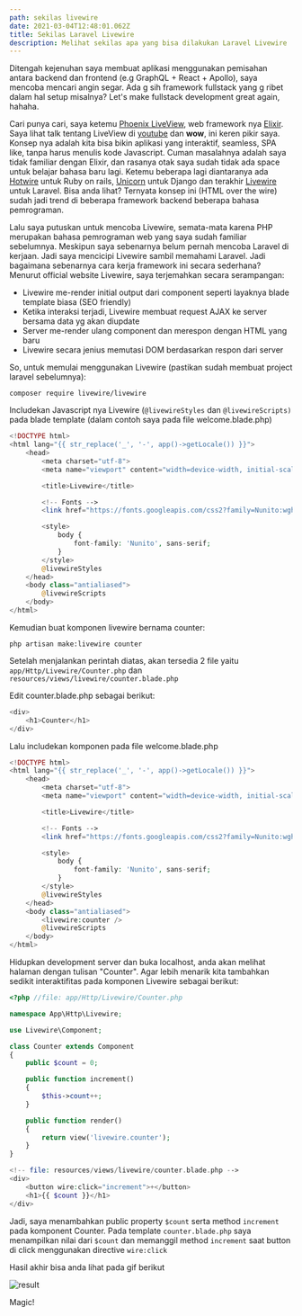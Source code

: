 ```yaml
---
path: sekilas livewire
date: 2021-03-04T12:48:01.062Z
title: Sekilas Laravel Livewire
description: Melihat sekilas apa yang bisa dilakukan Laravel Livewire
---
```

Ditengah kejenuhan saya membuat aplikasi menggunakan pemisahan antara backend dan frontend (e.g GraphQL + React + Apollo), saya mencoba mencari angin segar. Ada g sih framework fullstack yang g ribet dalam hal setup misalnya? Let's make fullstack development great again, hahaha.

Cari punya cari, saya ketemu [Phoenix LiveView](https://hexdocs.pm/phoenix_live_view/Phoenix.LiveView.html), web framework nya [Elixir](https://elixir-lang.org/). Saya lihat talk tentang LiveView di [youtube](https://www.youtube.com/watch?v=Z2DU0qLfPIY) dan **wow**, ini keren pikir saya. Konsep nya adalah kita bisa bikin aplikasi yang interaktif, seamless, SPA like, tanpa harus menulis kode Javascript. Cuman masalahnya adalah saya tidak familiar dengan Elixir, dan rasanya otak saya sudah tidak ada space untuk belajar bahasa baru lagi. Ketemu beberapa lagi diantaranya ada [Hotwire](https://hotwire.dev/) untuk Ruby on rails, [Unicorn](https://www.django-unicorn.com/) untuk Django dan terakhir [Livewire](https://laravel-livewire.com/) untuk Laravel. Bisa anda lihat? Ternyata konsep ini (HTML over the wire) sudah jadi trend di beberapa framework backend beberapa bahasa pemrograman.

Lalu saya putuskan untuk mencoba Livewire, semata-mata karena PHP merupakan bahasa pemrograman web yang saya sudah familiar sebelumnya. Meskipun saya sebenarnya belum pernah mencoba Laravel di kerjaan. Jadi saya mencicipi Livewire sambil memahami Laravel. Jadi bagaimana sebenarnya cara kerja framework ini secara sederhana? Menurut official website Livewire, saya terjemahkan secara serampangan:

* Livewire me-render initial output dari component seperti layaknya blade template biasa (SEO friendly)
* Ketika interaksi terjadi, Livewire membuat request AJAX ke server bersama data yg akan diupdate
* Server me-render ulang component dan merespon dengan HTML yang baru
* Livewire secara jenius memutasi DOM berdasarkan respon dari server

So, untuk memulai menggunakan Livewire (pastikan sudah membuat project laravel sebelumnya):

`composer require livewire/livewire`

Includekan Javascript nya Livewire (`@livewireStyles` dan `@livewireScripts)` pada blade template (dalam contoh saya pada file welcome.blade.php)

```php
<!DOCTYPE html>
<html lang="{{ str_replace('_', '-', app()->getLocale()) }}">
    <head>
        <meta charset="utf-8">
        <meta name="viewport" content="width=device-width, initial-scale=1">

        <title>Livewire</title>

        <!-- Fonts -->
        <link href="https://fonts.googleapis.com/css2?family=Nunito:wght@400;600;700&display=swap" rel="stylesheet">

        <style>
            body {
                font-family: 'Nunito', sans-serif;
            }
        </style>
        @livewireStyles
    </head>
    <body class="antialiased">
        @livewireScripts
    </body>
</html>
```

Kemudian buat komponen livewire bernama counter:

`php artisan make:livewire counter`

Setelah menjalankan perintah diatas, akan tersedia 2 file yaitu `app/Http/Livewire/Counter.php` dan `resources/views/livewire/counter.blade.php`

Edit counter.blade.php sebagai berikut:

```php
<div>
    <h1>Counter</h1>
</div>
```

Lalu includekan komponen pada file welcome.blade.php

```php
<!DOCTYPE html>
<html lang="{{ str_replace('_', '-', app()->getLocale()) }}">
    <head>
        <meta charset="utf-8">
        <meta name="viewport" content="width=device-width, initial-scale=1">

        <title>Livewire</title>

        <!-- Fonts -->
        <link href="https://fonts.googleapis.com/css2?family=Nunito:wght@400;600;700&display=swap" rel="stylesheet">

        <style>
            body {
                font-family: 'Nunito', sans-serif;
            }
        </style>
        @livewireStyles
    </head>
    <body class="antialiased">
        <livewire:counter />
        @livewireScripts
    </body>
</html>
```

Hidupkan development server dan buka localhost, anda akan melihat halaman dengan tulisan "Counter". Agar lebih menarik kita tambahkan sedikit interaktifitas pada komponen Livewire sebagai berikut:

```php
<?php //file: app/Http/Livewire/Counter.php

namespace App\Http\Livewire;

use Livewire\Component;

class Counter extends Component
{
    public $count = 0;

    public function increment()
    {
        $this->count++;
    }

    public function render()
    {
        return view('livewire.counter');
    }
}
```

```php
<!-- file: resources/views/livewire/counter.blade.php -->
<div>
    <button wire:click="increment">+</button>
    <h1>{{ $count }}</h1>
</div>
```

Jadi, saya menambahkan public property `$count` serta method `increment` pada komponent Counter. Pada template `counter.blade.php` saya menampilkan nilai dari `$count` dan memanggil method `increment` saat button di click menggunakan directive `wire:click`

Hasil akhir bisa anda lihat pada gif berikut

![result](assets/counter.gif "Livewire in Action")

Magic!
